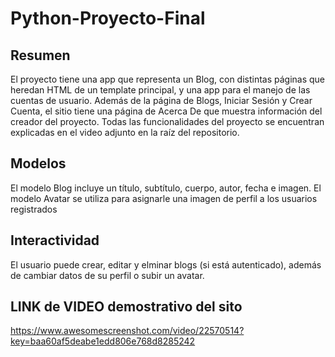 # Python-Proyecto-Final

## Resumen

El proyecto tiene una app que representa un Blog, con distintas páginas que heredan HTML de un template principal, y una app para el manejo de las cuentas de usuario. Además de la página de Blogs, Iniciar Sesión y Crear Cuenta, el sitio tiene una página de Acerca De que muestra información del creador del proyecto. Todas las funcionalidades del proyecto se encuentran explicadas en el video adjunto en la raíz del repositorio.

## Modelos

El modelo Blog incluye un título, subtítulo, cuerpo, autor, fecha e imagen. El modelo Avatar se utiliza para asignarle una imagen de perfil a los usuarios registrados

## Interactividad

El usuario puede crear, editar y elminar blogs (si está autenticado), además de cambiar datos de su perfil o subir un avatar.

## LINK de VIDEO demostrativo del sito

https://www.awesomescreenshot.com/video/22570514?key=baa60af5deabe1edd806e768d8285242
